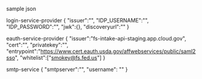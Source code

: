 sample json

login-service-provider
{
  "issuer":"",
  "IDP_USERNAME":"",
  "IDP_PASSWORD":"",
  "jwk":{},
  "discoveryurl":""
}

eauth-service-provider
{
  "issuer":"fs-intake-api-staging.app.cloud.gov",
  "cert":"",
  "privatekey":"",
  "entrypoint":"https://www.cert.eauth.usda.gov/affwebservices/public/saml2sso",
  "whitelist":["smokey@fs.fed.us"]
}

smtp-service
{
  "smtpserver":"",
  "username": ""
}

